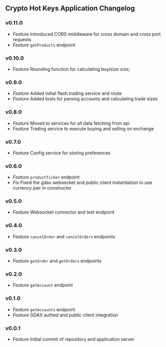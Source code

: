 ## Crypto Hot Keys Application Changelog

### v0.11.0
* *Feature* Introduced CORS middleware for cross domain and cross port requests
* *Feature* `getProducts` endpoint

### v0.10.0
* *Feature* Rounding function for calculating buy/size size;

### v0.9.0
* *Feature* Added initial flash trading service and route
* *Feature* Added tools for parsing accounts and calculating trade sizes

### v0.8.0
* *Feature* Moved to services for all data fetching from api
* *Feature* Trading service to execute buying and selling on exchange

### v0.7.0
* *Feature* Config service for storing preferences

### v0.6.0
* *Feature* `productTicker` endpoint
* *Fix* Fixed the gdax websocket and public client instantiation to use currency pair in constructor

### v0.5.0
* *Feature* Websocket connector and test endpoint

### v0.4.0
* *Feature* `cancelOrder` and `cancelOrders` endpoints

### v0.3.0
* *Feature* `getOrder` and `getOrders` endpoints

### v0.2.0
* *Feature* `getAccount` endpoint

### v0.1.0
* *Feature* `getAccounts` endpoint
* *Feature* GDAX authed and public client integration

### v0.0.1
* *Feature* Initial commit of repository and application server